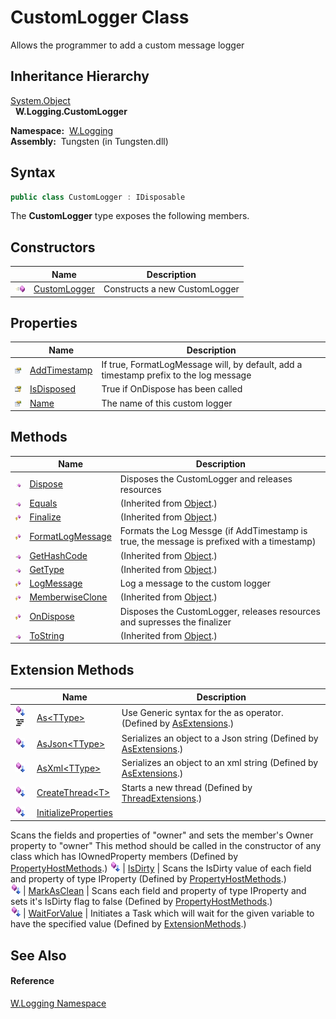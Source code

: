 CustomLogger Class
==================
  Allows the programmer to add a custom message logger


Inheritance Hierarchy
---------------------
[System.Object][1]  
  **W.Logging.CustomLogger**  

  **Namespace:**  [W.Logging][2]  
  **Assembly:**  Tungsten (in Tungsten.dll)

Syntax
------

```csharp
public class CustomLogger : IDisposable
```

The **CustomLogger** type exposes the following members.


Constructors
------------

                 | Name              | Description                   
---------------- | ----------------- | ----------------------------- 
![Public method] | [CustomLogger][3] | Constructs a new CustomLogger 


Properties
----------

                      | Name              | Description                                                                           
--------------------- | ----------------- | ------------------------------------------------------------------------------------- 
![Public property]    | [AddTimestamp][4] | If true, FormatLogMessage will, by default, add a timestamp prefix to the log message 
![Protected property] | [IsDisposed][5]   | True if OnDispose has been called                                                     
![Public property]    | [Name][6]         | The name of this custom logger                                                        


Methods
-------

                    | Name                   | Description                                                                                
------------------- | ---------------------- | ------------------------------------------------------------------------------------------ 
![Public method]    | [Dispose][7]           | Disposes the CustomLogger and releases resources                                           
![Public method]    | [Equals][8]            | (Inherited from [Object][1].)                                                              
![Protected method] | [Finalize][9]          | (Inherited from [Object][1].)                                                              
![Protected method] | [FormatLogMessage][10] | Formats the Log Messge (if AddTimestamp is true, the message is prefixed with a timestamp) 
![Public method]    | [GetHashCode][11]      | (Inherited from [Object][1].)                                                              
![Public method]    | [GetType][12]          | (Inherited from [Object][1].)                                                              
![Protected method] | [LogMessage][13]       | Log a message to the custom logger                                                         
![Protected method] | [MemberwiseClone][14]  | (Inherited from [Object][1].)                                                              
![Protected method] | [OnDispose][15]        | Disposes the CustomLogger, releases resources and supresses the finalizer                  
![Public method]    | [ToString][16]         | (Inherited from [Object][1].)                                                              


Extension Methods
-----------------

                                          | Name                       | Description                                                                                                                                                                                                                      
----------------------------------------- | -------------------------- | -------------------------------------------------------------------------------------------------------------------------------------------------------------------------------------------------------------------------------- 
![Public Extension Method]![Code example] | [As&lt;TType>][17]         | Use Generic syntax for the as operator. (Defined by [AsExtensions][18].)                                                                                                                                                         
![Public Extension Method]                | [AsJson&lt;TType>][19]     | Serializes an object to a Json string (Defined by [AsExtensions][18].)                                                                                                                                                           
![Public Extension Method]                | [AsXml&lt;TType>][20]      | Serializes an object to an xml string (Defined by [AsExtensions][18].)                                                                                                                                                           
![Public Extension Method]                | [CreateThread&lt;T>][21]   | Starts a new thread (Defined by [ThreadExtensions][22].)                                                                                                                                                                         
![Public Extension Method]                | [InitializeProperties][23] | 
Scans the fields and properties of "owner" and sets the member's Owner property to "owner" This method should be called in the constructor of any class which has IOwnedProperty members
 (Defined by [PropertyHostMethods][24].) 
![Public Extension Method]                | [IsDirty][25]              | 
Scans the IsDirty value of each field and property of type IProperty
 (Defined by [PropertyHostMethods][24].)                                                                                                                 
![Public Extension Method]                | [MarkAsClean][26]          | 
Scans each field and property of type IProperty and sets it's IsDirty flag to false
 (Defined by [PropertyHostMethods][24].)                                                                                                  
![Public Extension Method]                | [WaitForValue][27]         | Initiates a Task which will wait for the given variable to have the specified value (Defined by [ExtensionMethods][28].)                                                                                                         


See Also
--------

#### Reference
[W.Logging Namespace][2]  

[1]: http://msdn.microsoft.com/en-us/library/e5kfa45b
[2]: ../README.md
[3]: _ctor.md
[4]: AddTimestamp.md
[5]: IsDisposed.md
[6]: Name.md
[7]: Dispose.md
[8]: http://msdn.microsoft.com/en-us/library/bsc2ak47
[9]: http://msdn.microsoft.com/en-us/library/4k87zsw7
[10]: FormatLogMessage.md
[11]: http://msdn.microsoft.com/en-us/library/zdee4b3y
[12]: http://msdn.microsoft.com/en-us/library/dfwy45w9
[13]: LogMessage.md
[14]: http://msdn.microsoft.com/en-us/library/57ctke0a
[15]: OnDispose.md
[16]: http://msdn.microsoft.com/en-us/library/7bxwbwt2
[17]: ../../W/AsExtensions/As__1.md
[18]: ../../W/AsExtensions/README.md
[19]: ../../W/AsExtensions/AsJson__1.md
[20]: ../../W/AsExtensions/AsXml__1.md
[21]: ../../W.Threading/ThreadExtensions/CreateThread__1.md
[22]: ../../W.Threading/ThreadExtensions/README.md
[23]: ../../W/PropertyHostMethods/InitializeProperties.md
[24]: ../../W/PropertyHostMethods/README.md
[25]: ../../W/PropertyHostMethods/IsDirty.md
[26]: ../../W/PropertyHostMethods/MarkAsClean.md
[27]: ../../W/ExtensionMethods/WaitForValue.md
[28]: ../../W/ExtensionMethods/README.md
[Public method]: ../../_icons/pubmethod.gif "Public method"
[Public property]: ../../_icons/pubproperty.gif "Public property"
[Protected property]: ../../_icons/protproperty.gif "Protected property"
[Protected method]: ../../_icons/protmethod.gif "Protected method"
[Public Extension Method]: ../../_icons/pubextension.gif "Public Extension Method"
[Code example]: ../../_icons/CodeExample.png "Code example"